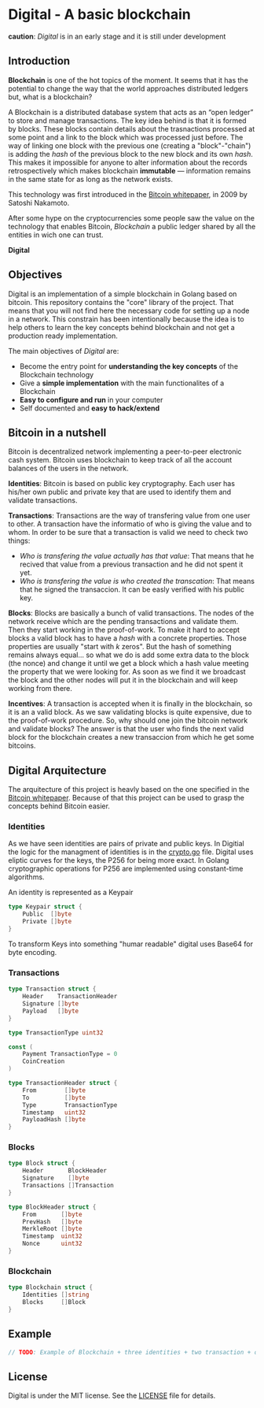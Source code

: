 # Digital - A basic blockchain

**caution**: *Digital* is in an early stage and it is still under development

## Introduction
**Blockchain** is one of the hot topics of the moment. It seems that it has the potential to change the way that the world approaches distributed ledgers but, what is a blockchain?

A Blockchain is a distributed database system that acts as an “open ledger” to store and manage transactions. The key idea behind is that it is formed by blocks. These blocks contain details about the trasnactions processed at some point and a link to the block which was processed just before. The way of linking one block with the previous one (creating a "block"-"chain") is adding the *hash* of the previous block to the new block and its own *hash*. This makes it impossible for anyone to alter information about the records retrospectively which makes blockchain **immutable** — information remains in the same state for as long as the network exists.

This technology was first introduced in the [Bitcoin whitepaper](https://bitcoin.org/bitcoin.pdf), in 2009 by Satoshi Nakamoto.

After some hype on the cryptocurrencies some people saw the value on the technology that enables Bitcoin,  *Blockchain* a public ledger shared by all the entities in wich one can trust.

**Digital**

## Objectives
Digital is an implementation of a simple blockchain in Golang based on bitcoin. This repository contains the "core" library of the project. That means that you will not find here the necessary code for setting up a node in a network. This constrain has been intentionally because the idea is to help others to learn the key concepts behind blockchain and not get a production ready implementation.

The main objectives of *Digital* are:
- Become the entry point for **understanding the key concepts** of the Blockchain technology
- Give a **simple implementation** with the main functionalites of a Blockchain
- **Easy to configure and run** in your computer
- Self documented and **easy to hack/extend**

## Bitcoin in a nutshell
Bitcoin is decentralized network implementing a peer-to-peer electronic cash system. Bitcoin uses blockchain to keep track of all the account balances of the users in the network. 

**Identities**: Bitcoin is based on public key cryptography. Each user has his/her own public and private key that are used to identify them and validate transactions.

**Transactions**: Transactions are the way of transfering value from one user to other. A transaction have the informatio of who is giving the value and to whom. In order to be sure that a transaction is valid we need to check two things:
- *Who is transfering the value actually has that value*: That means that he recived that value from a previous transaction and he did not spent it yet.
- *Who is transfering the value is who created the transcation*: That means that he signed the transaccion. It can be easly verified with his public key.

**Blocks**: Blocks are basically a bunch of valid transactions. The nodes of the network receive which are the pending transactions and validate them. Then they start working in the proof-of-work. To make it hard to accept blocks a valid block has to have a *hash* with a concrete properties. Those properties are usually "start with *k* zeros". But the hash of something remains always equal... so what we do is add some extra data to the block (the nonce) and change it until we get a block which a hash value meeting the property that we were looking for. As soon as we find it we broadcast the block and the other nodes will put it in the blockchain and will keep working from there.

**Incentives**: A transaction is accepted when it is finally in the blockchain, so it is an a valid block. As we saw validating blocks is quite expensive, due to the proof-of-work procedure. So, why should one join the bitcoin network and validate blocks? The answer is that the user who finds the next valid block for the blockchain creates a new transaccion from which he get some bitcoins.

## Digital Arquitecture

The arquitecture of this project is heavly based on the one specified in the [Bitcoin whitepaper](https://bitcoin.org/bitcoin.pdf). Because of that this project can be used to grasp the concepts behind Bitcoin easier.

### Identities
As we have seen identities are pairs of private and public keys. In Digitial the logic for the managment of identities is in the [crypto.go](https://github.com/jomsdev/digital/blob/master/core/crypto.go) file. Digital uses eliptic curves for the keys, the P256 for being more exact. In Golang cryptographic operations for P256 are implemented using constant-time algorithms.

An identity is represented as a Keypair

```go
type Keypair struct {
	Public  []byte
	Private []byte
}
```

To transform Keys into something "humar readable" digital uses Base64 for byte encoding.

### Transactions

```go
type Transaction struct {
	Header    TransactionHeader
	Signature []byte
	Payload   []byte
}
```

```go
type TransactionType uint32

const (
	Payment TransactionType = 0
	CoinCreation
)
```

```go
type TransactionHeader struct {
	From        []byte
	To          []byte
	Type        TransactionType
	Timestamp   uint32
	PayloadHash []byte
}
```

### Blocks

```go
type Block struct {
	Header       BlockHeader
	Signature    []byte
	Transactions []Transaction
}
```

```go
type BlockHeader struct {
	From       []byte
	PrevHash   []byte
	MerkleRoot []byte
	Timestamp  uint32
	Nonce      uint32
}
```
### Blockchain

```go
type Blockchain struct {
	Identities []string
	Blocks     []Block
}
```

## Example


```go
// TODO: Example of Blockchain + three identities + two transaction + one block
```

## License

Digital is under the MIT license. See the [LICENSE](https://github.com/jomsdev/digital/blob/master/LICENSE) file for details.
